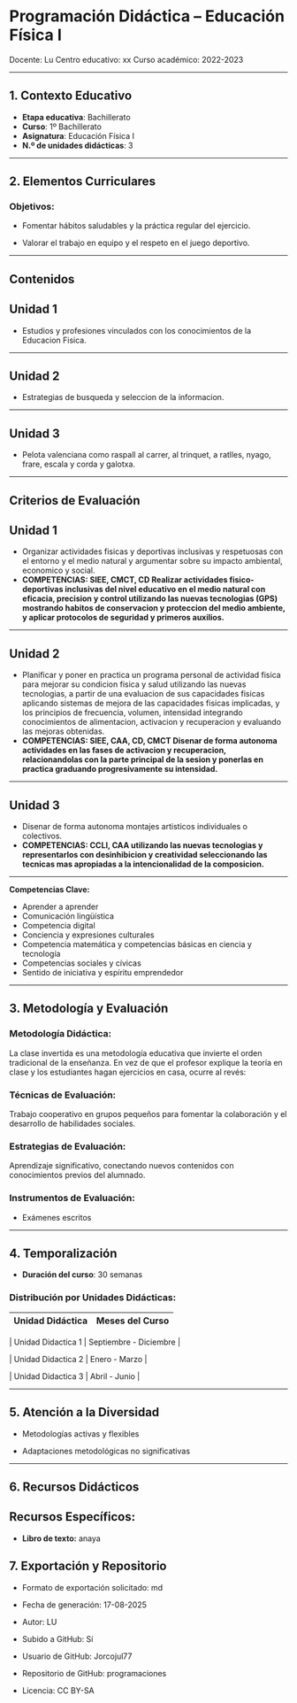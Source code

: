 # Programación Didáctica – Educación Física I

Docente: Lu
Centro educativo: xx
Curso académico: 2022-2023

---

## 1. Contexto Educativo

- **Etapa educativa**: Bachillerato
- **Curso**: 1º Bachillerato
- **Asignatura**: Educación Física I
- **N.º de unidades didácticas**: 3

---

## 2. Elementos Curriculares

### Objetivos:



* Fomentar hábitos saludables y la práctica regular del ejercicio.

* Valorar el trabajo en equipo y el respeto en el juego deportivo.



---

## Contenidos

## Unidad 1
- Estudios y profesiones vinculados con los conocimientos de la Educacion Fisica.
---
## Unidad 2
- Estrategias de busqueda y seleccion de la informacion.
---
## Unidad 3
- Pelota valenciana como raspall al carrer, al trinquet, a ratlles, nyago, frare, escala y corda y galotxa.


---

## Criterios de Evaluación

## Unidad 1
- Organizar actividades fisicas y deportivas inclusivas y respetuosas con el entorno y el medio natural y argumentar sobre su impacto ambiental, economico y social.
- **COMPETENCIAS: SIEE, CMCT, CD Realizar actividades fisico- deportivas inclusivas del nivel educativo en el medio natural con eficacia, precision y control utilizando las nuevas tecnologias (GPS) mostrando habitos de conservacion y proteccion del medio ambiente, y aplicar protocolos de seguridad y primeros auxilios.**
---
## Unidad 2
- Planificar y poner en practica un programa personal de actividad fisica para mejorar su condicion fisica y salud utilizando las nuevas tecnologias, a partir de una evaluacion de sus capacidades fisicas aplicando sistemas de mejora de las capacidades fisicas implicadas, y los principios de frecuencia, volumen, intensidad integrando conocimientos de alimentacion, activacion y recuperacion y evaluando las mejoras obtenidas.
- **COMPETENCIAS: SIEE, CAA, CD, CMCT Disenar de forma autonoma actividades en las fases de activacion y recuperacion, relacionandolas con la parte principal de la sesion y ponerlas en practica graduando progresivamente su intensidad.**
---
## Unidad 3
- Disenar de forma autonoma montajes artisticos individuales o colectivos.
- **COMPETENCIAS: CCLI, CAA utilizando las nuevas tecnologias y representarlos con desinhibicion y creatividad seleccionando las tecnicas mas apropiadas a la intencionalidad de la composicion.**


---

**Competencias Clave:** 
<ul>

<li>Aprender a aprender</li>

<li>Comunicación lingüística</li>

<li>Competencia digital</li>

<li>Conciencia y expresiones culturales</li>

<li>Competencia matemática y competencias básicas en ciencia y tecnología</li>

<li>Competencias sociales y cívicas</li>

<li>Sentido de iniciativa y espíritu emprendedor</li>

</ul>


---

## 3. Metodología y Evaluación

### Metodología Didáctica:

La clase invertida es una metodología educativa que invierte el orden tradicional de la enseñanza. En vez de que el profesor explique la teoría en clase y los estudiantes hagan ejercicios en casa, ocurre al revés:


### Técnicas de Evaluación:

Trabajo cooperativo en grupos pequeños para fomentar la colaboración y el desarrollo de habilidades sociales.


### Estrategias de Evaluación:

Aprendizaje significativo, conectando nuevos contenidos con conocimientos previos del alumnado.


### Instrumentos de Evaluación:


- Exámenes escritos



---

## 4. Temporalización

- **Duración del curso**: 30 semanas

### **Distribución por Unidades Didácticas:**


| Unidad Didáctica | Meses del Curso |
|------------------|-----------------| 


| Unidad Didactica 1 | Septiembre - Diciembre |

| Unidad Didactica 2 | Enero - Marzo |

| Unidad Didactica 3 | Abril - Junio |



---

## 5. Atención a la Diversidad



* Metodologías activas y flexibles

* Adaptaciones metodológicas no significativas



---

## 6. Recursos Didácticos


## Recursos Específicos:

- **Libro de texto:** anaya


## 7. Exportación y Repositorio

- Formato de exportación solicitado: md
- Fecha de generación: 17-08-2025
- Autor: LU


- Subido a GitHub: Sí
- Usuario de GitHub: Jorcojul77
- Repositorio de GitHub: programaciones

- Licencia: CC BY-SA


